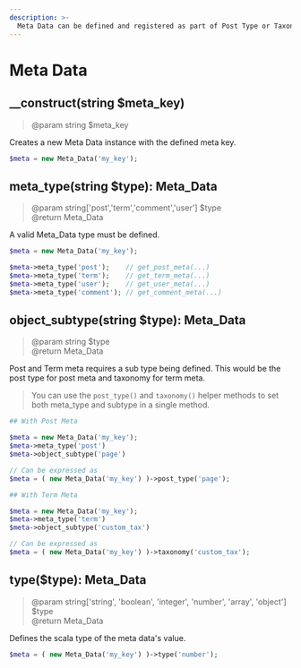 ```yaml
---
description: >-
  Meta Data can be defined and registered as part of Post Type or Taxonomy definitions, but also standalone. Stand alone Meta Data can be assigned to existing Post Types or Taxonomies, but also User and Comment.
---
```


# Meta Data

## __construct(string $meta_key)
> @param string $meta_key

Creates a new Meta Data instance with the defined meta key.

```php
$meta = new Meta_Data('my_key');
```

## meta_type(string $type): Meta_Data
> @param string['post','term','comment','user'] $type  
> @return Meta_Data  

A valid Meta_Data type must be defined.

```php
$meta = new Meta_Data('my_key');

$meta->meta_type('post');    // get_post_meta(...)
$meta->meta_type('term');    // get_term_meta(...)
$meta->meta_type('user');    // get_user_meta(...)
$meta->meta_type('comment'); // get_comment_meta(...)
```

## object_subtype(string $type): Meta_Data
> @param string $type    
> @return Meta_Data  

Post and Term meta requires a sub type being defined. This would be the post type for post meta and taxonomy for term meta. 

> You can use the `post_type()` and `taxonomy()` helper methods to set both meta_type and subtype in a single method.

```php
## With Post Meta

$meta = new Meta_Data('my_key');
$meta->meta_type('post')
$meta->object_subtype('page')

// Can be expressed as
$meta = ( new Meta_Data('my_key') )->post_type('page');

## With Term Meta

$meta = new Meta_Data('my_key');
$meta->meta_type('term')
$meta->object_subtype('custom_tax')

// Can be expressed as
$meta = ( new Meta_Data('my_key') )->taxonomy('custom_tax');
```

## type($type): Meta_Data
> @param string['string', 'boolean', 'integer', 'number', 'array', 'object'] $type   
> @return Meta_Data  

Defines the scala type of the meta data's value.

```php
$meta = ( new Meta_Data('my_key') )->type('number');
```